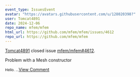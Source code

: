 ```yaml
---
event_type: IssuesEvent
avatar: "https://avatars.githubusercontent.com/u/128020398?"
user: Tomcat4891
date: 2024-12-06
repo_name: mfem/mfem
html_url: https://github.com/mfem/mfem/issues/4612
repo_url: https://github.com/mfem/mfem
---
```


<a href='https://github.com/Tomcat4891' target='_blank'>Tomcat4891</a> closed issue <a href='https://github.com/mfem/mfem/issues/4612' target='_blank'>mfem/mfem#4612</a>.

<p>Problem with a Mesh constructor</p><small>Hello. ...</small><a href='https://github.com/mfem/mfem/issues/4612' target='_blank'>View Comment</a>